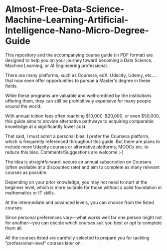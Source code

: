 # Almost-Free-Data-Science-Machine-Learning-Artificial-Intelligence-Nano-Micro-Degree-Guide


This repository and the accompanying course guide (in PDF format) are designed to help you on your journey toward becoming a Data Science, Machine Learning, or AI Engineering professional.

There are many platforms, such as Coursera, edX, Udacity, Udemy, etc..... that now even offer opportunities to pursue a Master's degree in these fields.

While these programs are valuable and well-credited by the institutions offering them, they can still be prohibitively expensive for many people around the world.

With annual tuition fees often reaching $10,000, $20,000, or even $50,000, this guide aims to provide alternative pathways to acquiring comparable knowledge at a significantly lower cost.

That said, I must admit a personal bias: I prefer the Coursera platform, which is frequently referenced throughout this guide. But there are plans to include more Udacity courses or alternative platforms, MOOCs etc. to reduce this bias. Comments/Suggestions are welcome ;-)

The idea is straightforward: secure an annual subscription on Coursera (often available at a discounted rate) and aim to complete as many relevant courses as possible.

Depending on your prior knowledge, you may not need to start at the beginner level, which is more suitable for those without a solid foundation in mathematics or IT skills.

At the intermediate and advanced levels, you can choose from the listed courses.

Since personal preferences vary—what works well for one person might not for another—you can decide which courses suit you best or opt to complete them all.

All the courses listed are carefully selected to prepare you for tackling "professional-level" courses later on.


